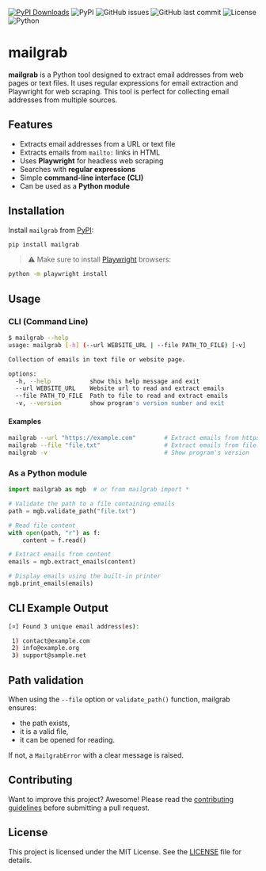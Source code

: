 [![PyPI Downloads](https://static.pepy.tech/badge/mailgrab)](https://pepy.tech/projects/mailgrab)
![PyPI](https://img.shields.io/pypi/v/mailgrab?style=flat-square)
![GitHub issues](https://img.shields.io/github/issues/nanaelie/mailgrab?style=flat-square)
![GitHub last commit](https://img.shields.io/github/last-commit/nanaelie/mailgrab?style=flat-square)
![License](https://img.shields.io/github/license/nanaelie/mailgrab?style=flat-square)
![Python](https://img.shields.io/badge/python-3.x-blue?style=flat-square)

# mailgrab

**mailgrab** is a Python tool designed to extract email addresses from web pages or text files. It uses regular expressions for email extraction and Playwright for web scraping. This tool is perfect for collecting email addresses from multiple sources.

## Features

- Extracts email addresses from a URL or text file
- Extracts emails from `mailto:` links in HTML
- Uses **Playwright** for headless web scraping
- Searches with **regular expressions**
- Simple **command-line interface (CLI)**
- Can be used as a **Python module**

## Installation

Install `mailgrab` from [PyPI](https://pypi.org/project/mailgrab/):

```bash
pip install mailgrab
````

> ⚠️ Make sure to install [Playwright](https://playwright.dev/python/docs/intro) browsers:

```bash
python -m playwright install
```

## Usage

### CLI (Command Line)

```bash
$ mailgrab --help                            
usage: mailgrab [-h] (--url WEBSITE_URL | --file PATH_TO_FILE) [-v]

Collection of emails in text file or website page.

options:
  -h, --help           show this help message and exit
  --url WEBSITE_URL    Website url to read and extract emails
  --file PATH_TO_FILE  Path to file to read and extract emails
  -v, --version        show program's version number and exit
```

#### Examples

```bash
mailgrab --url "https://example.com"        # Extract emails from https://example.com
mailgrab --file "file.txt"                  # Extract emails from file.txt
mailgrab -v                                 # Show program's version
```

### As a Python module

```python
import mailgrab as mgb  # or from mailgrab import *

# Validate the path to a file containing emails
path = mgb.validate_path("file.txt")

# Read file content
with open(path, "r") as f:
    content = f.read()

# Extract emails from content
emails = mgb.extract_emails(content)

# Display emails using the built-in printer
mgb.print_emails(emails)
```

## CLI Example Output

```bash
[¤] Found 3 unique email address(es):

 1) contact@example.com
 2) info@example.org
 3) support@sample.net
```

## Path validation

When using the `--file` option or `validate_path()` function, mailgrab ensures:

* the path exists,
* it is a valid file,
* it can be opened for reading.

If not, a `MailgrabError` with a clear message is raised.

## Contributing

Want to improve this project? Awesome!
Please read the [contributing guidelines](CONTRIBUTING.md) before submitting a pull request.

## License

This project is licensed under the MIT License. See the [LICENSE](LICENSE) file for details.

